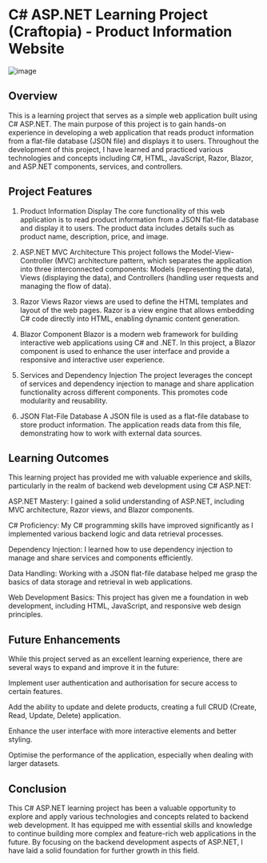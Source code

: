 # C# ASP.NET Learning Project (Craftopia) - Product Information Website
![image](https://github.com/sam-burford/Craftopia/assets/60924660/03587e63-e7e8-4c03-b75d-4552e6927dcb)


## Overview
This is a learning project that serves as a simple web application built using C# ASP.NET. The main purpose of this project is to gain hands-on experience in developing a web application that reads product information from a flat-file database (JSON file) and displays it to users. Throughout the development of this project, I have learned and practiced various technologies and concepts including C#, HTML, JavaScript, Razor, Blazor, and ASP.NET components, services, and controllers.

## Project Features
1. Product Information Display
The core functionality of this web application is to read product information from a JSON flat-file database and display it to users. The product data includes details such as product name, description, price, and image.

2. ASP.NET MVC Architecture
This project follows the Model-View-Controller (MVC) architecture pattern, which separates the application into three interconnected components: Models (representing the data), Views (displaying the data), and Controllers (handling user requests and managing the flow of data).

3. Razor Views
Razor views are used to define the HTML templates and layout of the web pages. Razor is a view engine that allows embedding C# code directly into HTML, enabling dynamic content generation.

4. Blazor Component
Blazor is a modern web framework for building interactive web applications using C# and .NET. In this project, a Blazor component is used to enhance the user interface and provide a responsive and interactive user experience.

5. Services and Dependency Injection
The project leverages the concept of services and dependency injection to manage and share application functionality across different components. This promotes code modularity and reusability.

6. JSON Flat-File Database
A JSON file is used as a flat-file database to store product information. The application reads data from this file, demonstrating how to work with external data sources.

## Learning Outcomes
This learning project has provided me with valuable experience and skills, particularly in the realm of backend web development using C# ASP.NET:

ASP.NET Mastery: I gained a solid understanding of ASP.NET, including MVC architecture, Razor views, and Blazor components.

C# Proficiency: My C# programming skills have improved significantly as I implemented various backend logic and data retrieval processes.

Dependency Injection: I learned how to use dependency injection to manage and share services and components efficiently.

Data Handling: Working with a JSON flat-file database helped me grasp the basics of data storage and retrieval in web applications.

Web Development Basics: This project has given me a foundation in web development, including HTML, JavaScript, and responsive web design principles.

## Future Enhancements
While this project served as an excellent learning experience, there are several ways to expand and improve it in the future:

Implement user authentication and authorisation for secure access to certain features.

Add the ability to update and delete products, creating a full CRUD (Create, Read, Update, Delete) application. 

Enhance the user interface with more interactive elements and better styling.

Optimise the performance of the application, especially when dealing with larger datasets.

## Conclusion
This C# ASP.NET learning project has been a valuable opportunity to explore and apply various technologies and concepts related to backend web development. It has equipped me with essential skills and knowledge to continue building more complex and feature-rich web applications in the future. By focusing on the backend development aspects of ASP.NET, I have laid a solid foundation for further growth in this field.
